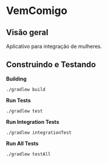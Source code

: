 # VemComigo

## Visão geral
Aplicativo para integração de mulheres.

## Construindo e Testando
**Building**
```
./gradlew build
```
**Run Tests**
```
./gradlew test
```

**Run Integration Tests**
```
./gradlew integrationTest
```

**Run All Tests**
```
./gradlew testAll
```

